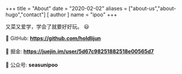 +++
title = "About"
date = "2020-02-02"
aliases = ["about-us","about-hugo","contact"]
[ author ]
  name = "ipoo"
+++

又菜又爱学，学会了就要好好玩。 :smiley:

:dog: GitHub: **https://github.com/holdlijun** <br>  
:panda_face: 掘金: **https://juejin.im/user/5d67c98251882518e00565d7** <br>  
:bear: 公众号: **seasunipoo**

